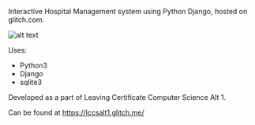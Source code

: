 Interactive Hospital Management system using Python Django, hosted on glitch.com. 

![alt text](https://i.imgur.com/ZmXywiB.png)

Uses:
- Python3
- Django
- sqlite3

Developed as a part of Leaving Certificate Computer Science Alt 1.

Can be found at https://lccsalt1.glitch.me/
